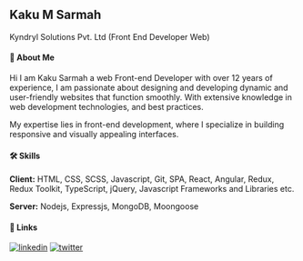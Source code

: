 
## Kaku M Sarmah
Kyndryl Solutions Pvt. Ltd (Front End Developer Web)

#### 🚀 About Me
Hi I am Kaku Sarmah a web Front-end Developer with over 12 years of experience, I am passionate about designing and developing dynamic and user-friendly websites that function smoothly. With extensive knowledge in web development technologies, and best practices.

My expertise lies in front-end development, where I specialize in building responsive and visually appealing interfaces.
        
#### 🛠 Skills
**Client:** HTML, CSS, SCSS, Javascript, Git, SPA, React, Angular, Redux, Redux Toolkit, TypeScript, jQuery, Javascript Frameworks and Libraries etc.

**Server:** Nodejs, Expressjs, MongoDB, Moongoose
#### 🔗 Links
[![linkedin](https://img.shields.io/badge/linkedin-0A66C2?style=for-the-badge&logo=linkedin&logoColor=white)](https://www.linkedin.com/in/kakusarmah/)
[![twitter](https://img.shields.io/badge/twitter-1DA1F2?style=for-the-badge&logo=twitter&logoColor=white)](https://twitter.com/KakuSarmah)

